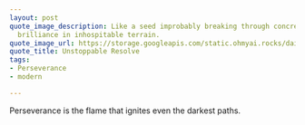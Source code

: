 ```yaml
---
layout: post
quote_image_description: Like a seed improbably breaking through concrete, exemplifying
  brilliance in inhospitable terrain.
quote_image_url: https://storage.googleapis.com/static.ohmyai.rocks/daily/2023-12-20.jpg
quote_title: Unstoppable Resolve
tags:
- Perseverance
- modern

---
```


Perseverance is the flame that ignites even the darkest paths.
